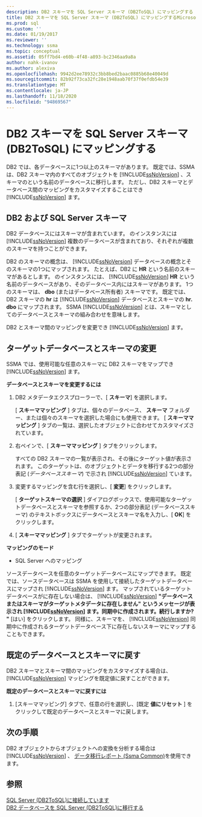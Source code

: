 ```yaml
---
description: DB2 スキーマを SQL Server スキーマ (DB2ToSQL) にマッピングする
title: DB2 スキーマを SQL Server スキーマ (DB2ToSQL) にマッピングするMicrosoft Docs
ms.prod: sql
ms.custom: ''
ms.date: 01/19/2017
ms.reviewer: ''
ms.technology: ssma
ms.topic: conceptual
ms.assetid: 05ff7bd4-e60b-4f48-a893-bc2346aa9a8a
author: nahk-ivanov
ms.author: alexiva
ms.openlocfilehash: 9942d2ee78932c3bb8bed2baac0885b68e40049d
ms.sourcegitcommit: 82b92f73ca32fc28e1948aab70f37f0efdb54e39
ms.translationtype: MT
ms.contentlocale: ja-JP
ms.lasthandoff: 11/18/2020
ms.locfileid: "94869567"
---
```

# <a name="mapping-db2-schemas-to-sql-server-schemas-db2tosql"></a>DB2 スキーマを SQL Server スキーマ (DB2ToSQL) にマッピングする
DB2 では、各データベースに1つ以上のスキーマがあります。 既定では、SSMA は、DB2 スキーマ内のすべてのオブジェクトを [!INCLUDE[ssNoVersion](../../includes/ssnoversion-md.md)] 、スキーマのという名前のデータベースに移行します。 ただし、DB2 スキーマとデータベース間のマッピングをカスタマイズすることはでき [!INCLUDE[ssNoVersion](../../includes/ssnoversion-md.md)] ます。  
  
## <a name="db2-and-sql-server-schemas"></a>DB2 および SQL Server スキーマ  
DB2 データベースにはスキーマが含まれています。 のインスタンスには [!INCLUDE[ssNoVersion](../../includes/ssnoversion-md.md)] 複数のデータベースが含まれており、それぞれが複数のスキーマを持つことができます。  
  
DB2 のスキーマの概念は、 [!INCLUDE[ssNoVersion](../../includes/ssnoversion-md.md)] データベースの概念とそのスキーマの1つにマップされます。 たとえば、DB2 に **HR** という名前のスキーマがあるとします。 のインスタンスには、 [!INCLUDE[ssNoVersion](../../includes/ssnoversion-md.md)] **HR** という名前のデータベースがあり、そのデータベース内にはスキーマがあります。 1つのスキーマは、 **dbo** (またはデータベース所有者) スキーマです。 既定では、DB2 スキーマの **hr** は [!INCLUDE[ssNoVersion](../../includes/ssnoversion-md.md)] データベースとスキーマの **hr. dbo** にマップされます。 SSMA [!INCLUDE[ssNoVersion](../../includes/ssnoversion-md.md)] とは、スキーマとしてのデータベースとスキーマの組み合わせを意味します。  
  
DB2 とスキーマ間のマッピングを変更でき [!INCLUDE[ssNoVersion](../../includes/ssnoversion-md.md)] ます。  
  
## <a name="modifying-the-target-database-and-schema"></a>ターゲットデータベースとスキーマの変更  
SSMA では、使用可能な任意のスキーマに DB2 スキーマをマップでき [!INCLUDE[ssNoVersion](../../includes/ssnoversion-md.md)] ます。  
  
**データベースとスキーマを変更するには**  
  
1.  DB2 メタデータエクスプローラーで、[ **スキーマ**] を選択します。  
  
    [ **スキーママッピング** ] タブは、個々のデータベース、 **スキーマ** フォルダー、または個々のスキーマを選択した場合にも使用できます。 [ **スキーママッピング** ] タブの一覧は、選択したオブジェクトに合わせてカスタマイズされています。  
  
2.  右ペインで、[ **スキーママッピング** ] タブをクリックします。  
  
    すべての DB2 スキーマの一覧が表示され、その後にターゲット値が表示されます。 このターゲットは、のオブジェクトとデータを移行する2つの部分表記 (*データベーススキーマ*) で示され [!INCLUDE[ssNoVersion](../../includes/ssnoversion-md.md)] ています。  
  
3.  変更するマッピングを含む行を選択し、[ **変更**] をクリックします。  
  
    [ **ターゲットスキーマの選択** ] ダイアログボックスで、使用可能なターゲットデータベースとスキーマを参照するか、2つの部分表記 (データベーススキーマ) のテキストボックスにデータベースとスキーマ名を入力し、[ **OK**] をクリックします。  
  
4.  [ **スキーママッピング** ] タブでターゲットが変更されます。  
  
**マッピングのモード**  
  
-   SQL Server へのマッピング  
  
ソースデータベースを任意のターゲットデータベースにマップできます。 既定では、ソースデータベースは SSMA を使用して接続したターゲットデータベースにマップされ [!INCLUDE[ssNoVersion](../../includes/ssnoversion-md.md)] ます。 マップされているターゲットデータベースがに存在しない場合は、 [!INCLUDE[ssNoVersion](../../includes/ssnoversion-md.md)] **"データベースまたはスキーマがターゲットメタデータに存在しません" というメッセージが表示され [!INCLUDE[ssNoVersion](../../includes/ssnoversion-md.md)] ます。同期中に作成されます。続行しますか? "** [はい] をクリックします。 同様に、スキーマを、 [!INCLUDE[ssNoVersion](../../includes/ssnoversion-md.md)] 同期中に作成されるターゲットデータベース下に存在しないスキーマにマップすることもできます。  
  
## <a name="reverting-to-the-default-database-and-schema"></a>既定のデータベースとスキーマに戻す  
DB2 スキーマとスキーマ間のマッピングをカスタマイズする場合は、 [!INCLUDE[ssNoVersion](../../includes/ssnoversion-md.md)] マッピングを既定値に戻すことができます。  
  
**既定のデータベースとスキーマに戻すには**  
  
1.  [スキーママッピング] タブで、任意の行を選択し、[既定 **値にリセット** ] をクリックして既定のデータベースとスキーマに戻します。  
  
## <a name="next-steps"></a>次の手順  
DB2 オブジェクトからオブジェクトへの変換を分析する場合は [!INCLUDE[ssNoVersion](../../includes/ssnoversion-md.md)] 、 [データ移行レポート (Ssma Common)](../sybase/data-migration-report-sybasetosql.md)を使用できます。  
  
## <a name="see-also"></a>参照  
[SQL Server &#40;DB2ToSQL&#41;に接続しています ](../../ssma/db2/connecting-to-sql-server-db2tosql.md)  
[DB2 データベースを SQL Server &#40;DB2ToSQL&#41;に移行する ](../../ssma/db2/migrating-db2-databases-to-sql-server-db2tosql.md)  
